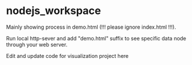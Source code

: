 # nodejs_workspace
Mainly showing process in demo.html (!!! please ignore index.html !!!).

Run local http-sever and add "demo.html" suffix to see specific data node through your web server.

Edit and update code for visualization project here
